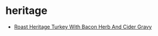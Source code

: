 # heritage

 * [Roast Heritage Turkey With Bacon Herb And Cider Gravy](index/r/roast-heritage-turkey-with-bacon-herb-and-cider-gravy-350421.json)
